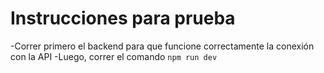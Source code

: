 # Instrucciones para prueba

-Correr primero el backend para que funcione correctamente la conexión con la API
-Luego, correr el comando `npm run dev`

